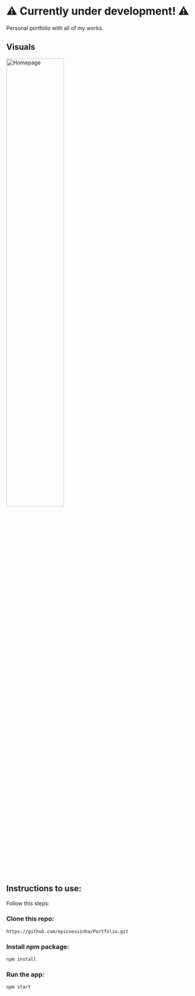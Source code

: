 
#  ⚠️ Currently under development! ⚠️


Personal portfolio with all of my works.


## Visuals 
<img src="" alt="Homepage" width="55%"/> 

## Instructions to use:

Follow this steps:

### Clone this repo:

`https://github.com/epicnessinha/Portfolio.git`

### Install npm package:

`npm install`

### Run the app:

`npm start`

